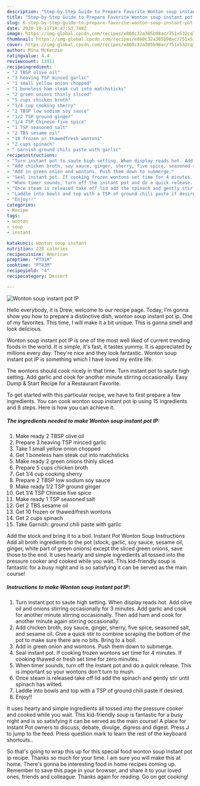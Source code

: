 ```yaml
---
description: "Step-by-Step Guide to Prepare Favorite Wonton soup instant pot IP"
title: "Step-by-Step Guide to Prepare Favorite Wonton soup instant pot IP"
slug: 6-step-by-step-guide-to-prepare-favorite-wonton-soup-instant-pot-ip
date: 2020-10-11T18:47:53.748Z
image: https://img-global.cpcdn.com/recipes/e860c32a305b98ac/751x532cq70/wonton-soup-instant-pot-ip-recipe-main-photo.jpg
thumbnail: https://img-global.cpcdn.com/recipes/e860c32a305b98ac/751x532cq70/wonton-soup-instant-pot-ip-recipe-main-photo.jpg
cover: https://img-global.cpcdn.com/recipes/e860c32a305b98ac/751x532cq70/wonton-soup-instant-pot-ip-recipe-main-photo.jpg
author: Mina McKenzie
ratingvalue: 4.4
reviewcount: 13911
recipeingredient:
- "2 TBSP olive oil"
- "3 heaving TSP minced garlic"
- "1 small yellow onion chopped"
- "1 boneless ham steak cut into matchsticks"
- "2 green onions thinly sliced"
- "5 cups chicken broth"
- "1/4 cup cooking sherry"
- "2 TBSP low sodium soy sauce"
- "1/2 TSP ground ginger"
- "1/4 TSP Chinese five spice"
- "1 TSP seasoned salt"
- "2 TBS sesame oil"
- "10 frozen or thawedfresh wontons"
- "2 cups spinach"
- " Garnish ground chili paste with garlic"
recipeinstructions:
- "Turn instant pot to saute high setting. When display reads hot. Add olive oil and onions stirring occasionally for 3 minutes. Add garlic and cook for another minute stirring occasionally. Then add ham and cook for another minute again stirring occasionally."
- "Add chicken broth, soy sauce, ginger, sherry, five spice, seasoned salt, and sesame oil. Give a quick stir to combine scraping the bottom of the pot to make sure there are no bits. Bring to a boil."
- "Add in green onion and wontons. Push them down to submerge."
- "Seal instant pot. If cooking frozen wontons set time for 4 minutes. If cooking thawed or fresh set time for zero minutes."
- "When timer sounds, turn off the instant pot and do a quick release. This is important so your wontons don&#39;t turn to mush."
- "Once steam is released take off lid add the spinach and gently stir until spinach has wilted."
- "Laddle into bowls and top with a TSP of ground chili paste if desired."
- "Enjoy!!"
categories:
- Recipe
tags:
- wonton
- soup
- instant

katakunci: wonton soup instant 
nutrition: 228 calories
recipecuisine: American
preptime: "PT31M"
cooktime: "PT43M"
recipeyield: "4"
recipecategory: Dessert

---
```



![Wonton soup instant pot IP](https://img-global.cpcdn.com/recipes/e860c32a305b98ac/751x532cq70/wonton-soup-instant-pot-ip-recipe-main-photo.jpg)

Hello everybody, it is Drew, welcome to our recipe page. Today, I'm gonna show you how to prepare a distinctive dish, wonton soup instant pot ip. One of my favorites. This time, I will make it a bit unique. This is gonna smell and look delicious.

Wonton soup instant pot IP is one of the most well liked of current trending foods in the world. It is simple, it's fast, it tastes yummy. It is appreciated by millions every day. They're nice and they look fantastic. Wonton soup instant pot IP is something which I have loved my entire life.

The wontons should cook nicely in that time. Turn instant pot to saute high setting. Add garlic and cook for another minute stirring occasionally. Easy Dump &amp; Start Recipe for a Restaurant Favorite.


To get started with this particular recipe, we have to first prepare a few ingredients. You can cook wonton soup instant pot ip using 15 ingredients and 8 steps. Here is how you can achieve it.

<!--inarticleads1-->

##### The ingredients needed to make Wonton soup instant pot IP:

1. Make ready 2 TBSP olive oil
1. Prepare 3 heaving TSP minced garlic
1. Take 1 small yellow onion chopped
1. Get 1 boneless ham steak cut into matchsticks
1. Make ready 2 green onions thinly sliced
1. Prepare 5 cups chicken broth
1. Get 1/4 cup cooking sherry
1. Prepare 2 TBSP low sodium soy sauce
1. Make ready 1/2 TSP ground ginger
1. Get 1/4 TSP Chinese five spice
1. Make ready 1 TSP seasoned salt
1. Get 2 TBS sesame oil
1. Get 10 frozen or thawed/fresh wontons
1. Get 2 cups spinach
1. Take  Garnish: ground chili paste with garlic


Add the stock and bring it to a boil. Instant Pot Wonton Soup Instructions Add all broth ingredients to the pot (stock, garlic, soy sauce, sesame oil, ginger, white part of green onions) except the sliced green onions, save those to the end. It uses hearty and simple ingredients all tossed into the pressure cooker and cooked while you wait. This kid-friendly soup is fantastic for a busy night and is so satisfying it can be served as the main course! 

<!--inarticleads2-->

##### Instructions to make Wonton soup instant pot IP:

1. Turn instant pot to saute high setting. When display reads hot. Add olive oil and onions stirring occasionally for 3 minutes. Add garlic and cook for another minute stirring occasionally. Then add ham and cook for another minute again stirring occasionally.
1. Add chicken broth, soy sauce, ginger, sherry, five spice, seasoned salt, and sesame oil. Give a quick stir to combine scraping the bottom of the pot to make sure there are no bits. Bring to a boil.
1. Add in green onion and wontons. Push them down to submerge.
1. Seal instant pot. If cooking frozen wontons set time for 4 minutes. If cooking thawed or fresh set time for zero minutes.
1. When timer sounds, turn off the instant pot and do a quick release. This is important so your wontons don&#39;t turn to mush.
1. Once steam is released take off lid add the spinach and gently stir until spinach has wilted.
1. Laddle into bowls and top with a TSP of ground chili paste if desired.
1. Enjoy!!


It uses hearty and simple ingredients all tossed into the pressure cooker and cooked while you wait. This kid-friendly soup is fantastic for a busy night and is so satisfying it can be served as the main course! A place for Instant Pot owners to discuss, debate, divulge, digress and digest. Press J to jump to the feed. Press question mark to learn the rest of the keyboard shortcuts.. 

So that's going to wrap this up for this special food wonton soup instant pot ip recipe. Thanks so much for your time. I am sure you will make this at home. There's gonna be interesting food in home recipes coming up. Remember to save this page in your browser, and share it to your loved ones, friends and colleague. Thanks again for reading. Go on get cooking!
